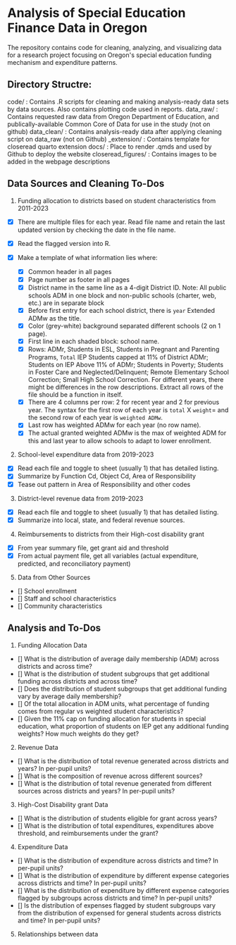 # Analysis of Special Education Finance Data in Oregon

The repository contains code for cleaning, analyzing, and visualizing data for a research project focusing on Oregon's special education funding mechanism and expenditure patterns.

## Directory Structre:

code/ : Contains .R scripts for cleaning and making analysis-ready data sets by data sources. Also contains plotting code used in reports.
data_raw/ : Contains requested raw data from Oregon Department of Education, and publically-available Common Core of Data for use in the study (not on github)
data_clean/ : Contains analysis-ready data after applying cleaning script on data_raw (not on Github)
_extension/ : Contains template for closeread quarto extension
docs/ : Place to render .qmds and used by Github to deploy the website
closeread_figures/ : Contains images to be added in the webpage descriptions

## Data Sources and Cleaning To-Dos

1.  Funding allocation to districts based on student characteristics from 2011-2023

-   [x] There are multiple files for each year. Read file name and retain the last updated version by checking the date in the file name.

-   [x] Read the flagged version into R.

-   [x] Make a template of what information lies where:

    -   [x] Common header in all pages
    -   [x] Page number as footer in all pages
    -   [x] District name in the same line as a 4-digit District ID. Note: All public schools ADM in one block and non-public schools (charter, web, etc.) are in separate block
    -   [x] Before first entry for each school district, there is `year` Extended ADMw as the title.
    -   [x] Color (grey-white) background separated different schools (2 on 1 page).
    -   [x] First line in each shaded block: school name.
    -   [x] Rows: ADMr, Students in ESL, Students in Pregnant and Parenting Programs, `Total` IEP Students capped at 11% of District ADMr; Students on IEP Above 11% of ADMr; Students in Poverty; Students in Foster Care and Neglected/Delinquent; Remote Elementary School Correction; Small High School Correction. For different years, there might be differences in the row descriptions. Extract all rows of the file should be a function in itself.
    -   [x] There are 4 columns per row: 2 for recent year and 2 for previous year. The syntax for the first row of each year is `total` X `weight`= and the second row of each year is `weighted ADMw`.
    -   [x] Last row has weighted ADMw for each year (no row name).
    -   [x] The actual granted weighted ADMw is the max of weighted ADM for this and last year to allow schools to adapt to lower enrollment.

2.  School-level expenditure data from 2019-2023

-   [x] Read each file and toggle to sheet (usually 1) that has detailed listing.
-   [x] Summarize by Function Cd, Object Cd, Area of Responsibility
-   [x] Tease out pattern in Area of Responsibility and other codes

3.  District-level revenue data from 2019-2023

-   [x] Read each file and toggle to sheet (usually 1) that has detailed listing.
-   [x] Summarize into local, state, and federal revenue sources.

4.  Reimbursements to districts from their High-cost disability grant

-   [x] From year summary file, get grant aid and threshold
-   [x] From actual payment file, get all variables (actual expenditure, predicted, and reconciliatory payment)

5.  Data from Other Sources

-   [] School enrollment
-   [] Staff and school characteristics
-   [] Community characteristics

## Analysis and To-Dos

1. Funding Allocation Data

-   [] What is the distribution of average daily membership (ADM) across districts and across time?
-   [] What is the distribution of student subgroups that get additional funding across districts and across time?
-   [] Does the distribution of student subgroups that get additional funding vary by average daily membership?
-   [] Of the total allocation in ADM units, what percentage of funding comes from regular vs weighted student characteristics?
-   [] Given the 11% cap on funding allocation for students in special education, what proportion of students on IEP get any additional funding weights? How much weights do they get?

2. Revenue Data

-   [] What is the distribution of total revenue generated across districts and years? In per-pupil units?
-   [] What is the composition of revenue across different sources? 
-   [] What is the distribution of total revenue generated from different sources across districts and years? In per-pupil units?

3. High-Cost Disability grant Data

-   [] What is the distribution of students eligible for grant across years?
-   [] What is the distribution of total expenditures, expenditures above threshold, and reimbursements under the grant?

4. Expenditure Data

-   [] What is the distribution of expenditure across districts and time? In per-pupil units?
-   [] What is the distribution of expenditure by different expense categories across districts and time? In per-pupil units?
-   [] What is the distribution of expenditure by different expense categories flagged by subgroups across districts and time? In per-pupil units?
-   [] Is the distribution of expenses flagged by student subgroups vary from the distribution of expensed for general students across districts and time? In per-pupil units?

5.  Relationships between data




